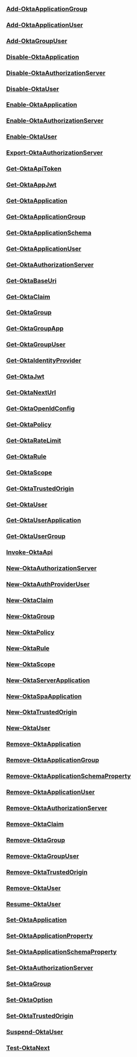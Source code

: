 ### [Add-OktaApplicationGroup](Add-OktaApplicationGroup.md)

### [Add-OktaApplicationUser](Add-OktaApplicationUser.md)

### [Add-OktaGroupUser](Add-OktaGroupUser.md)

### [Disable-OktaApplication](Disable-OktaApplication.md)

### [Disable-OktaAuthorizationServer](Disable-OktaAuthorizationServer.md)

### [Disable-OktaUser](Disable-OktaUser.md)

### [Enable-OktaApplication](Enable-OktaApplication.md)

### [Enable-OktaAuthorizationServer](Enable-OktaAuthorizationServer.md)

### [Enable-OktaUser](Enable-OktaUser.md)

### [Export-OktaAuthorizationServer](Export-OktaAuthorizationServer.md)

### [Get-OktaApiToken](Get-OktaApiToken.md)

### [Get-OktaAppJwt](Get-OktaAppJwt.md)

### [Get-OktaApplication](Get-OktaApplication.md)

### [Get-OktaApplicationGroup](Get-OktaApplicationGroup.md)

### [Get-OktaApplicationSchema](Get-OktaApplicationSchema.md)

### [Get-OktaApplicationUser](Get-OktaApplicationUser.md)

### [Get-OktaAuthorizationServer](Get-OktaAuthorizationServer.md)

### [Get-OktaBaseUri](Get-OktaBaseUri.md)

### [Get-OktaClaim](Get-OktaClaim.md)

### [Get-OktaGroup](Get-OktaGroup.md)

### [Get-OktaGroupApp](Get-OktaGroupApp.md)

### [Get-OktaGroupUser](Get-OktaGroupUser.md)

### [Get-OktaIdentityProvider](Get-OktaIdentityProvider.md)

### [Get-OktaJwt](Get-OktaJwt.md)

### [Get-OktaNextUrl](Get-OktaNextUrl.md)

### [Get-OktaOpenIdConfig](Get-OktaOpenIdConfig.md)

### [Get-OktaPolicy](Get-OktaPolicy.md)

### [Get-OktaRateLimit](Get-OktaRateLimit.md)

### [Get-OktaRule](Get-OktaRule.md)

### [Get-OktaScope](Get-OktaScope.md)

### [Get-OktaTrustedOrigin](Get-OktaTrustedOrigin.md)

### [Get-OktaUser](Get-OktaUser.md)

### [Get-OktaUserApplication](Get-OktaUserApplication.md)

### [Get-OktaUserGroup](Get-OktaUserGroup.md)

### [Invoke-OktaApi](Invoke-OktaApi.md)

### [New-OktaAuthorizationServer](New-OktaAuthorizationServer.md)

### [New-OktaAuthProviderUser](New-OktaAuthProviderUser.md)

### [New-OktaClaim](New-OktaClaim.md)

### [New-OktaGroup](New-OktaGroup.md)

### [New-OktaPolicy](New-OktaPolicy.md)

### [New-OktaRule](New-OktaRule.md)

### [New-OktaScope](New-OktaScope.md)

### [New-OktaServerApplication](New-OktaServerApplication.md)

### [New-OktaSpaApplication](New-OktaSpaApplication.md)

### [New-OktaTrustedOrigin](New-OktaTrustedOrigin.md)

### [New-OktaUser](New-OktaUser.md)

### [Remove-OktaApplication](Remove-OktaApplication.md)

### [Remove-OktaApplicationGroup](Remove-OktaApplicationGroup.md)

### [Remove-OktaApplicationSchemaProperty](Remove-OktaApplicationSchemaProperty.md)

### [Remove-OktaApplicationUser](Remove-OktaApplicationUser.md)

### [Remove-OktaAuthorizationServer](Remove-OktaAuthorizationServer.md)

### [Remove-OktaClaim](Remove-OktaClaim.md)

### [Remove-OktaGroup](Remove-OktaGroup.md)

### [Remove-OktaGroupUser](Remove-OktaGroupUser.md)

### [Remove-OktaTrustedOrigin](Remove-OktaTrustedOrigin.md)

### [Remove-OktaUser](Remove-OktaUser.md)

### [Resume-OktaUser](Resume-OktaUser.md)

### [Set-OktaApplication](Set-OktaApplication.md)

### [Set-OktaApplicationProperty](Set-OktaApplicationProperty.md)

### [Set-OktaApplicationSchemaProperty](Set-OktaApplicationSchemaProperty.md)

### [Set-OktaAuthorizationServer](Set-OktaAuthorizationServer.md)

### [Set-OktaGroup](Set-OktaGroup.md)

### [Set-OktaOption](Set-OktaOption.md)

### [Set-OktaTrustedOrigin](Set-OktaTrustedOrigin.md)

### [Suspend-OktaUser](Suspend-OktaUser.md)

### [Test-OktaNext](Test-OktaNext.md)



